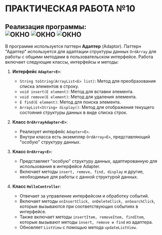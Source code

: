 # ПРАКТИЧЕСКАЯ РАБОТА №10
Реализация программы: <br>
![ОКНО](https://github.com/Je1rei/Java-Tasks/blob/main/Task%208/Decorator/IMG/star.png) 
![ОКНО](https://github.com/Je1rei/Java-Tasks/blob/main/Task%208/Decorator/IMG/Presents.png) 
![ОКНО](https://github.com/Je1rei/Java-Tasks/blob/main/Task%208/Decorator/IMG/Girlands.png)
---
В программе используется паттерн **Адаптер** (Adaptor).
Паттерн "Адаптер" используется для адаптации структуры данных `OrdArray` для работы с общими методами в пользовательском интерфейсе. 
Работа включает следующие классы, интерфейсы и методы:

1. **Интерфейс `Adapter<E>`**:
   - `String toString(ArrayList<E> list)`: Метод для преобразования списка элементов в строку.
   - `void insert(E element)`: Метод для вставки элемента.
   - `void remove(E element)`: Метод для удаления элемента.
   - `E find(E element)`: Метод для поиска элемента.
   - `ArrayList<String> display()`: Метод для отображения текущего состояния структуры данных в виде списка строк.

2. **Класс `OrdArrayAdapter<E>`**:
   - Реализует интерфейс `Adapter<E>`.
   - Внутри класса есть экземпляр `OrdArray<E>`, представляющий "особую" структуру данных.

3. **Класс `OrdArray<E>`**:
   - Представляет "особую" структуру данных, адаптированную для использования в интерфейсе Adapter<E>.
   - Включает методы `insert, remove, find, display` и другие, необходимые для работы с данной структурой данных.

4. **Класс `HelloController`**:
   - Отвечает за управление интерфейсом и обработку событий.
   - Включает методы `onInsertClick, onDeleteClick, onSearchClick`, которые вызываются при соответствующих событиях в интерфейсе.
   - Также включает методы `insertItem, removeItem, findItem`, которые вызывают методы `insert, remove и find` из адаптера.
   - Обновляет `ListView` с помощью метода `updateListView`.
